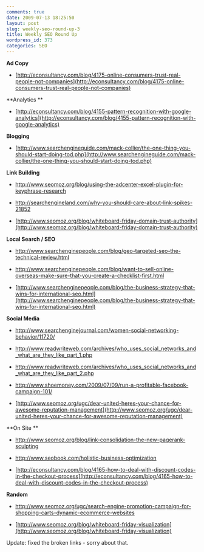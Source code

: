 ```yaml
---
comments: true
date: 2009-07-13 18:25:50
layout: post
slug: weekly-seo-round-up-3
title: Weekly SEO Round Up
wordpress_id: 373
categories: SEO
---
```


**Ad Copy**



	
  * [http://econsultancy.com/blog/4175-online-consumers-trust-real-people-not-companies](http://econsultancy.com/blog/4175-online-consumers-trust-real-people-not-companies)


**Analytics **



	
  * [http://econsultancy.com/blog/4155-pattern-recognition-with-google-analytics](http://econsultancy.com/blog/4155-pattern-recognition-with-google-analytics)


**Blogging**



	
  * [http://www.searchengineguide.com/mack-collier/the-one-thing-you-should-start-doing-tod.php](http://www.searchengineguide.com/mack-collier/the-one-thing-you-should-start-doing-tod.php)


**Link Building**



	
  * [http://www.seomoz.org/blog/using-the-adcenter-excel-plugin-for-keyphrase-research ](http://www.seomoz.org/blog/using-the-adcenter-excel-plugin-for-keyphrase-research)

	
  * [http://searchengineland.com/why-you-should-care-about-link-spikes-21852 ](http://searchengineland.com/why-you-should-care-about-link-spikes-21852)

	
  * [http://www.seomoz.org/blog/whiteboard-friday-domain-trust-authority](http://www.seomoz.org/blog/whiteboard-friday-domain-trust-authority)


**Local Search / SEO**



	
  * [http://www.searchenginepeople.com/blog/geo-targeted-seo-the-technical-review.html ](http://www.searchenginepeople.com/blog/geo-targeted-seo-the-technical-review.html)

	
  * [http://www.searchenginepeople.com/blog/want-to-sell-online-overseas-make-sure-that-you-create-a-checklist-first.html ](http://www.searchenginepeople.com/blog/want-to-sell-online-overseas-make-sure-that-you-create-a-checklist-first.html)

	
  * [http://www.searchenginepeople.com/blog/the-business-strategy-that-wins-for-international-seo.html](http://www.searchenginepeople.com/blog/the-business-strategy-that-wins-for-international-seo.html)


**Social Media**



	
  * [http://www.searchenginejournal.com/women-social-networking-behavior/11720/ ](http://www.searchenginejournal.com/women-social-networking-behavior/11720/)

	
  * [http://www.readwriteweb.com/archives/who_uses_social_networks_and_what_are_they_like_part_1.php ](http://www.readwriteweb.com/archives/who_uses_social_networks_and_what_are_they_like_part_1.php)

	
  * [http://www.readwriteweb.com/archives/who_uses_social_networks_and_what_are_they_like_part_2.php ](http://www.readwriteweb.com/archives/who_uses_social_networks_and_what_are_they_like_part_2.php)

	
  * [http://www.shoemoney.com/2009/07/09/run-a-profitable-facebook-campaign-101/ ](http://www.shoemoney.com/2009/07/09/run-a-profitable-facebook-campaign-101/)

	
  * [http://www.seomoz.org/ugc/dear-united-heres-your-chance-for-awesome-reputation-management](http://www.seomoz.org/ugc/dear-united-heres-your-chance-for-awesome-reputation-management)


**On Site **



	
  * [http://www.seomoz.org/blog/link-consolidation-the-new-pagerank-sculpting ](http://www.seomoz.org/blog/link-consolidation-the-new-pagerank-sculpting)

	
  * [http://www.seobook.com/holistic-business-optimization ](http://www.seobook.com/holistic-business-optimization)

	
  * [http://econsultancy.com/blog/4165-how-to-deal-with-discount-codes-in-the-checkout-process](http://econsultancy.com/blog/4165-how-to-deal-with-discount-codes-in-the-checkout-process)


**Random**



	
  * [http://www.seomoz.org/ugc/search-engine-promotion-campaign-for-shopping-carts-dynamic-ecommerce-websites ](http://www.seomoz.org/ugc/search-engine-promotion-campaign-for-shopping-carts-dynamic-ecommerce-websites)

	
  * [http://www.seomoz.org/blog/whiteboard-friday-visualization](http://www.seomoz.org/blog/whiteboard-friday-visualization)


Update: fixed the broken links - sorry about that.
